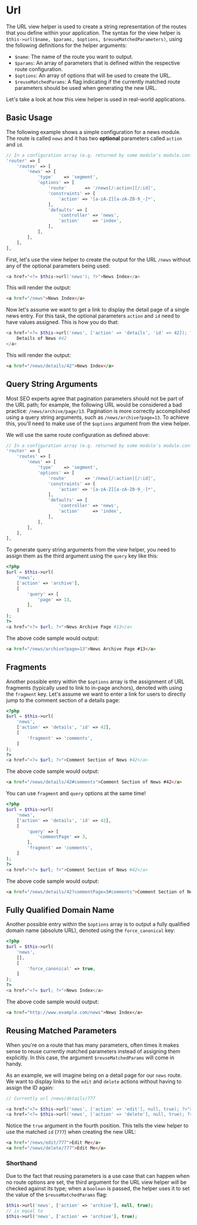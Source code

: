 # Url

The URL view helper is used to create a string representation of the routes that
you define within your application. The syntax for the view helper is
`$this->url($name, $params, $options, $reuseMatchedParameters)`, using the
following definitions for the helper arguments:

- `$name`: The name of the route you want to output.
- `$params`: An array of parameters that is defined within the respective route
  configuration.
- `$options`: An array of options that will be used to create the URL.
- `$reuseMatchedParams`: A flag indicating if the currently matched route
  parameters should be used when generating the new URL.

Let's take a look at how this view helper is used in real-world applications.

## Basic Usage

The following example shows a simple configuration for a news module. The route
is called `news` and it has two **optional** parameters called `action` and
`id`.

```php
// In a configuration array (e.g. returned by some module's module.config.php)
'router' => [
    'routes' => [
        'news' => [
            'type'    => 'segment',
            'options' => [
                'route'       => '/news[/:action][/:id]',
                'constraints' => [
                    'action' => '[a-zA-Z][a-zA-Z0-9_-]*',
                ],
                'defaults' => [
                    'controller' => 'news',
                    'action'     => 'index',
                ],
            ],
        ],
    ],
],
```

First, let's use the view helper to create the output for the URL `/news` without any of the
optional parameters being used:

```php
<a href="<?= $this->url('news'); ?>">News Index</a>
```

This will render the output:

```html
<a href="/news">News Index</a>
```

Now let's assume we want to get a link to display the detail page of a single
news entry. For this task, the optional parameters `action` and `id` need to
have values assigned. This is how you do that:

```php
<a href="<?= $this->url('news', ['action' => 'details', 'id' => 42]); ?>">
    Details of News #42
</a>
```

This will render the output:

```html
<a href="/news/details/42">News Index</a>
```

## Query String Arguments

Most SEO experts agree that pagination parameters should not be part of the URL
path; for example, the following URL would be considered a bad practice:
`/news/archive/page/13`. Pagination is more correctly accomplished using a query
string arguments, such as `/news/archive?page=13`. To achieve this, you'll need
to make use of the `$options` argument from the view helper.

We will use the same route configuration as defined above:

```php
// In a configuration array (e.g. returned by some module's module.config.php)
'router' => [
    'routes' => [
        'news' => [
            'type'    => 'segment',
            'options' => [
                'route'       => '/news[/:action][/:id]',
                'constraints' => [
                    'action' => '[a-zA-Z][a-zA-Z0-9_-]*',
                ],
                'defaults' => [
                    'controller' => 'news',
                    'action'     => 'index',
                ],
            ],
        ],
    ],
],
```

To generate query string arguments from the view helper, you need to assign them
as the third argument using the `query` key like this:

```php
<?php
$url = $this->url(
    'news',
    ['action' => 'archive'],
    [
        'query' => [
            'page' => 13,
        ],
    ]
);
?>
<a href="<?= $url; ?>">News Archive Page #13</a>
```

The above code sample would output:

```html
<a href="/news/archive?page=13">News Archive Page #13</a>
```

## Fragments

Another possible entry within the `$options` array is the assignment of URL
fragments (typically used to link to in-page anchors), denoted with using the
`fragment` key. Let's assume we want to enter a link for users to directly jump
to the comment section of a details page:

```php
<?php
$url = $this->url(
    'news',
    ['action' => 'details', 'id' => 42],
    [
        'fragment' => 'comments',
    ]
);
?>
<a href="<?= $url; ?>">Comment Section of News #42</a>
```

The above code sample would output:

```html
<a href="/news/details/42#comments">Comment Section of News #42</a>
```

You can use `fragment` and `query` options at the same time!

```php
<?php
$url = $this->url(
    'news',
    ['action' => 'details', 'id' => 42],
    [
        'query' => [
            'commentPage' => 3,
        ],
        'fragment' => 'comments',
    ]
);
?>
<a href="<?= $url; ?>">Comment Section of News #42</a>
```

The above code sample would output:

```html
<a href="/news/details/42?commentPage=3#comments">Comment Section of News #42</a>
```

## Fully Qualified Domain Name

Another possible entry within the `$options` array is to output a fully
qualified domain name (absolute URL), denoted using the `force_canonical` key:

```php
<?php
$url = $this->url(
    'news',
    [],
    [
        'force_canonical' => true,
    ]
);
?>
<a href="<?= $url; ?>">News Index</a>
```

The above code sample would output:

```html
<a href="http://www.example.com/news">News Index</a>
```

## Reusing Matched Parameters

When you're on a route that has many parameters, often times it makes sense to
reuse currently matched parameters instead of assigning them explicitly. In this
case, the argument `$reuseMatchedParams` will come in handy.

As an example, we will imagine being on a detail page for our `news` route. We
want to display links to the `edit` and `delete` actions without having to
assign the ID again:

```php
// Currently url /news/details/777

<a href="<?= $this->url('news', ['action' => 'edit'], null, true); ?>">Edit Me</a>
<a href="<?= $this->url('news', ['action' => 'delete'], null, true); ?>">Delete Me</a>
```

Notice the `true` argument in the fourth position. This tells the view helper to
use the matched `id` (`777`) when creating the new URL:

```html
<a href="/news/edit/777">Edit Me</a>
<a href="/news/delete/777">Edit Me</a>
```

### Shorthand

Due to the fact that reusing parameters is a use case that can happen when no
route options are set, the third argument for the URL view helper will be
checked against its type; when a `boolean` is passed, the helper uses it to set
the value of the `$reuseMatchedParams` flag:

```php
$this->url('news', ['action' => 'archive'], null, true);
// is equal to
$this->url('news', ['action' => 'archive'], true);
```
